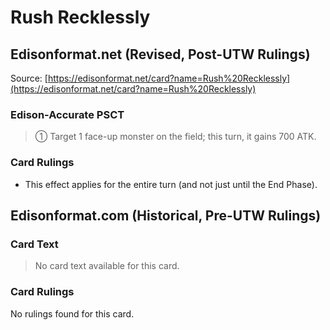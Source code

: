 # Rush Recklessly

## Edisonformat.net (Revised, Post-UTW Rulings)

Source: [https://edisonformat.net/card?name=Rush%20Recklessly](https://edisonformat.net/card?name=Rush%20Recklessly)

### Edison-Accurate PSCT

> ① Target 1 face-up monster on the field; this turn, it gains 700 ATK.

### Card Rulings

*   This effect applies for the entire turn (and not just until the End Phase).


## Edisonformat.com (Historical, Pre-UTW Rulings)

### Card Text

> No card text available for this card.

### Card Rulings

No rulings found for this card.


